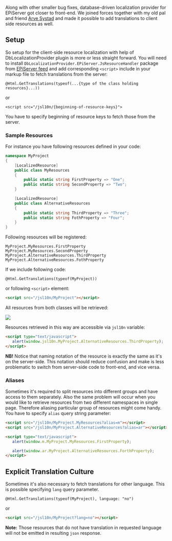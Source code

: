 Along with other smaller bug fixes, database-driven localization provider for EPiServer got closer to front-end. We joined forces together with my old pal and friend [Arve Systad](https://github.com/ArveSystad) and made it possible to add translations to client side resources as well.

## Setup

So setup for the client-side resource localization with help of DbLocalizationProvider plugin is more or less straight forward. You will need to install `DbLocalizationProvider.EPiServer.JsResourceHandler` package from [EPiServer feed](http://nuget.episerver.com/en/?search=localization) and add corresponding `<script>` include in your markup file to fetch translations from the server:

```
@Html.GetTranslations(typeof(...{type of the class holding resources}...))
```

or

```
<script src="/jsl10n/{beginning-of-resource-keys}">
```

You have to specify beginning of resource keys to fetch those from the server.


### Sample Resources

For instance you have following resources defined in your code:

```csharp
namespace MyProject
{
    [LocalizedResource]
    public class MyResources
    {
        public static string FirstProperty => "One";
        public static string SecondProperty => "Two";
    }

    [LocalizedResource]
    public class AlternativeResources
    {
        public static string ThirdProperty => "Three";
        public static string FothProperty => "Four";
    }
}
```

Following resources will be registered:

```
MyProject.MyResources.FirstProperty
MyProject.MyResources.SecondProperty 
MyProject.AlternativeResources.ThirdProperty 
MyProject.AlternativeResources.FothProperty 
```

If we include following code:

```
@Html.GetTranslations(typeof(MyProject))
```

or following `<script>` element:

```html
<script src="/jsl10n/MyProject"></script>
```

All resources from both classes will be retrieved:

<img src="http://blog.tech-fellow.net/content/images/2017/03/2017-03-19_23-54-26.png"/>

Resources retrieved in this way are accessible via `jsl10n` variable:

```html
<script type="text/javascript">
   alert(window.jsl10n.MyProject.AlternativeResources.ThirdProperty);
</script>
```

**NB!** Notice that naming notation of the resource is exactly the same as it's on the server-side. This notation should reduce confusion and make is less problematic to switch from server-side code to front-end, and vice versa.

### Aliases

Sometimes it's required to split resources into different groups and have access to them separately. Also the same problem will occur when you would like to retrieve resources from two different namespaces in single page. Therefore aliasing particular group of resources might come handy. You have to specify `alias` query string parameter:

```html
<script src="/jsl10n/MyProject.MyResources?alias=m"></script>
<script src="/jsl10n/MyProject.AlternativeResources?alias=ar"></script>

<script type="text/javascript">
   alert(window.m.MyProject.MyResources.FirstProperty);

   alert(window.ar.MyProject.AlternativeResources.ForthProperty);
</script>
```

## Explicit Translation Culture

Sometimes it's also necessary to fetch translations for other language. This is possible specifying `lang` query parameter.

```
@Html.GetTranslations(typeof(MyProject), language: "no")
```

or

```html
<script src="/jsl10n/MyProject?lang=no"></script>
```

**Note:** Those resources that do not have translation in requested language will not be emitted in resulting `json` response.
